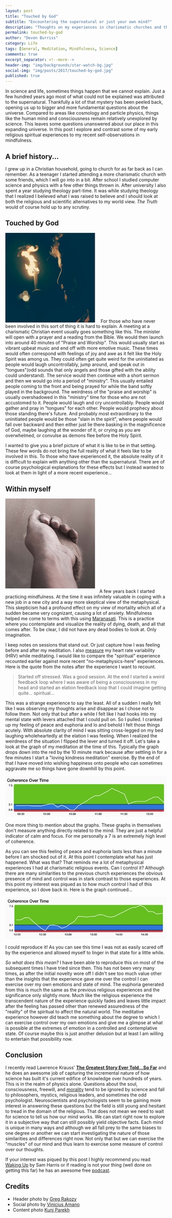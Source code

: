 ```yaml
---
layout: post
title: "Touched by God"
subtitle: "Encountering the supernatural or just your own mind?"
description: "Thoughts on my experiences in charismatic churches and the stillness of my own mind."
permalink: touched-by-god
author: "Devon Burriss"
category: Life
tags: [General, Meditation, Mindfulness, Science]
comments: true
excerpt_separator: <!--more-->
header-img: "img/backgrounds/star-watch-bg.jpg"
social-img: "img/posts/2017/touched-by-god.jpg"
published: true
---
```


In science and life, sometimes things happen that we cannot explain. Just a few hundred years ago most of what could not be explained was attributed to the supernatural. Thankfully a lot of that mystery has been peeled back, opening us up to bigger and more fundamental questions about the universe. Compared to areas like cosmology and particle physics, things like the human mind and consciousness remain relatively unexplored by science. This leaves some questions unanswered about our place in this expanding universe. In this post I explore and contrast some of my early religious spiritual experiences to my recent self-observations in mindfulness.

<!--more-->

## A brief history...

I grew up in a Christian household, going to church for as far back as I can remember. As a teenager I started attending a more charismatic church with some friends, which I will go into in a bit. After school I studied computer science and physics with a few other things thrown in. After university I also spent a year studying theology part-time. It was while studying theology that I realized I believed what I was raised to believe and I should look at both the religious and scientific alternatives to my world view. *The Truth* would of course hold up to any scrutiny.

## Touched by God

<img src="../img/posts/2017/touched-by-god.jpg" alt="Fire" class="img-rounded pull-left" width="280" style="margin-right: 1em;">
For those who have never been involved in this sort of thing it is hard to explain. A meeting at a charismatic Christian event usually goes something like this. The minister will open with a prayer and a reading from the Bible. We would then launch into around 40 minutes of "Praise and Worship". This would usually start as vibrant upbeat music and end off with more emotive music. These times would often correspond with feelings of joy and awe as it felt like the Holy Spirit was among us. They could often get quite weird for the uninitiated as people would laugh uncontrollably, jump around, and speak out in "tongues"(odd sounds that only angels and those gifted with the ability could understand). The service would then continue with a short sermon and then we would go into a period of "ministry". This usually entailed people coming to the front and being prayed for while the band softly played in the background. The weirdness of the "praise and worship" is usually overshadowed in this "ministry" time for those who are not accustomed to it. People would laugh and cry uncontrollably. People would gather and pray in "tongues" for each other. People would prophecy about those standing there's future. And probably most extraordinary to the uninitiated people would be those "slain in the spirit", where people would fall over backward and then either just lie there basking in the magnificence of God, maybe laughing at the wonder of it, or crying as you are overwhelmed, or convulse as demons flee before the Holy Spirit.

I wanted to give you a brief picture of what it is like to be in that setting. These few words do not bring the full reality of what it feels like to be involved in this. To those who have experienced it, the absolute reality of it is difficult to explain with anything other than the supernatural. There are of course psychological explanations for these effects but I instead wanted to look at them in light of a more recent experience...

## Within myself

<img src="../img/posts/2017/sand-hand.jpg" alt="Sand hand" class="img-rounded pull-left" width="280" style="margin-right: 1em;margin-bottom: 1em;">A few years back I started practicing mindfulness. At the time it was infinitely valuable in coping with a new job in a new city and a way more skeptical view of the metaphysical. This skepticism had a profound effect on my view of mortality which all of a sudden became very cognizant, causing a lot of anxiety. Mindfulness helped me come to terms with this using [Maranasati](https://en.wikipedia.org/wiki/Maranasati). This is a practice where you contemplate and visualize the reality of dying, death, and all that comes after. To be clear, I did not have any dead bodies to look at. Only imagination.

I keep notes on sessions that stand out. Or just capture how I was feeling before and after my meditation. I also [measure](https://www.heartmath.com/science/) my heart rate variability (HRV) while meditating. 
I would like to compare the "spiritual" experience recounted earlier against more recent "no-metaphysics-here" experiences. Here is the quote from the notes after the experience I want to recount.

> Started off stressed. Was a good session. At the end I started a weird feedback loop where I was aware of being a consciousness in my head and started an elation feedback loop that I could imagine getting quite... spiritual...

This was a strange experience to say the least. All of a sudden I really felt like I was observing my thoughts arise and disappear as I chose not to follow them. Not only that but after a while I felt like I had hooks into my mental state with levers attached that I could pull on. So I pulled. I cranked up my feeling of peace and euphoria and lo and behold I felt those things acutely. With absolute clarity of mind I was sitting cross-legged on my bed laughing wholeheartedly at the elation I was feeling. When I realized the weirdness of the situation I flipped the lever and turned it off. Let's take a look at the graph of my meditation at the time of this. Typically the graph drops down into the red by the 10 minute mark because after settling in for a few minutes I start a "loving kindness meditation" exercise. By the end of that I have moved into wishing happiness onto people who can sometimes aggravate me so things have gone downhill by this point.

![Meditation Results 1](/img/posts/2017/meditation-results1.png)

One more thing to mention about the graphs. These graphs in themselves don't measure anything directly related to the mind. They are just a helpful indicator of calm and focus. For me personally a 7 is an extremely high level of coherence.

As you can see this feeling of peace and euphoria lasts less than a minute before I am shocked out of it. At this point I contemplate what has just happened. What was that? That reminds me a lot of metaphysical experiences I had at charismatic religious events. Can I control it? Although there are many similarities to the previous church experiences the obvious presence of mind and control was in stark contrast to those experiences. At this point my interest was piqued as to how much control I had of this experience, so I dove back in. Here is the graph continued...

![Meditation Results 2](/img/posts/2017/meditation-results2.png)

I could reproduce it! As you can see this time I was not as easily scared off by the experience and allowed myself to linger in that state for a little while.

*So what does this mean?* I have been able to reproduce this on most of the subsequent times I have tried since then. This has not been very many times, as after the initial novelty wore off I didn't see too much value other than the insights that the experience gave me over the control I can exercise over my own emotions and state of mind. The euphoria generated from this is much the same as the previous religious experiences and the significance only slightly more. Much like the religious experience the transcendent nature of the experience quickly fades and leaves little impact after the feeling has passed other than renewed assuredness of the "reality" of the spiritual to affect the natural world. The meditative experience however did teach me something about the degree to which I can exercise control over my own emotions and give me a glimpse at what is possible at the extremes of emotion in a controlled and contemplative state. Of course maybe this is just another delusion but at least I am willing to entertain that possibility now.

## Conclusion

I recently read Lawrence Krauss' **[The Greatest Story Ever Told...So Far](http://www.simonandschuster.co.uk/books/The-Greatest-Story-Ever-Told-So-Far/Lawrence-Krauss/9781471158377)** and he does an awesome job of capturing the incremental nature of how science has built it's current edifice of knowledge over hundreds of years. This is in the realm of physics alone. Questions about the soul, consciousness, freewill, and [morality](/moral-behavior-is-rewarded) tend to be ignored by science and fall to philosophers, mystics, religious leaders, and sometimes the odd psychologist. Neuroscientists and psychologists seem to be gaining more interest in answering these questions but the field is still young and hesitant to tread in the domain of the religious. That does not mean we need to wait for science to tell us how our mind works. We can start right now to explore it in a subjective way that can still possibly yield objective facts. Each mind is unique in many ways and although we all fall prey to the same biases to one degree or another we can start investigating the nature of those similarities and differences right now. Not only that but we can exercise the "muscles" of our mind and thus learn to exercise some measure of control over our thoughts.

If your interest was piqued by this post I highly recommend you read [Waking Up](https://www.samharris.org/waking-up) by Sam Harris or if reading is not your thing (well done on getting this far) he has an awesome free [podcast](https://www.samharris.org/podcast).

## Credits

- Header photo by [Greg Rakozy](https://unsplash.com/@grakozy)
- Social photo by [Vinicius Amano](https://unsplash.com/@viniciusamano)
- Content photo [Kunj Parekh](https://unsplash.com/@kunjparekh)